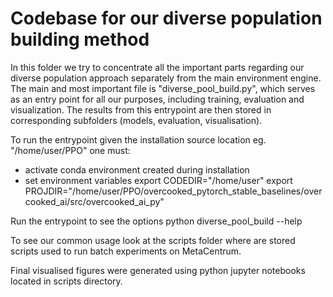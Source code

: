 # Codebase for our diverse population building method

In this folder we try to concentrate all the important parts regarding our diverse population approach separately from the main environment engine.
The main and most important file is "diverse_pool_build.py", which serves as an entry point for all our purposes, including training, evaluation and visualization.
The results from this entrypoint are then stored in corresponding subfolders (models, evaluation, visualisation).

To run the entrypoint given the installation source location eg. "/home/user/PPO"
one must:
* activate conda environment created during installation
* set environment variables
	export CODEDIR="/home/user"
	export PROJDIR="/home/user/PPO/overcooked_pytorch_stable_baselines/overcooked_ai/src/overcooked_ai_py"
	
Run the entrypoint to see the options
	python diverse_pool_build --help
	
	
To see our common usage look at the scripts folder where are stored scripts used to run batch experiments on MetaCentrum. 

Final visualised figures were generated using python jupyter notebooks located in scripts directory.


